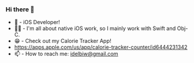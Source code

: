 ### Hi there 👋


- 📲 - iOS Developer!
- 🧑‍💻 - I'm all about native iOS work, so I mainly work with Swift and Obj-C.
- 😁 - Check out my Calorie Tracker App! 
- https://apps.apple.com/us/app/calorie-tracker-counter/id6444231342
- 📫 - How to reach me: idelbiw@gmail.com

